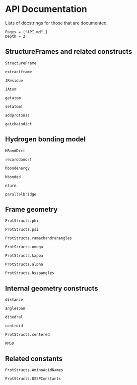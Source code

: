 # API Documentation

Lists of docstrings for those that are documented.
```@contents
Pages = ["API.md",]
Depth = 2
```

## StructureFrames and related constructs

```@docs
StructureFrame
```

```@docs
extractframe
```

```@docs
JResidue
```

```@docs
JAtom
```

```@docs
getatom
```

```@docs
setatom!
```

```@docs
addprotons!
```

```@docs
getchaindict
```

## Hydrogen bonding model

```@docs
HBondDict
```

```@docs
recorddonor!
```

```@docs
hbondenergy
```

```@docs
hbonded
```

```@docs
nturn
```

```@docs
parallelbridge
```

## Frame geometry

```@docs
ProtStructs.phi
```

```@docs
ProtStructs.psi
```

```@docs
ProtStructs.ramachandranangles
```

```@docs
ProtStructs.omega
```

```@docs
ProtStructs.kappa
```

```@docs
ProtStructs.alpha
```

```@docs
ProtStructs.hsspangles
```

## Internal geometry constructs

```@docs
distance
```

```@docs
anglespan
```

```@docs
dihedral
```

```@docs
centroid
```

```@docs
ProtStructs.centered
```

```@docs
RMSD
```

## Related constants

```@docs
ProtStructs.AminoAcidNames
```

```@docs
ProtStructs.DSSPConstants
```

